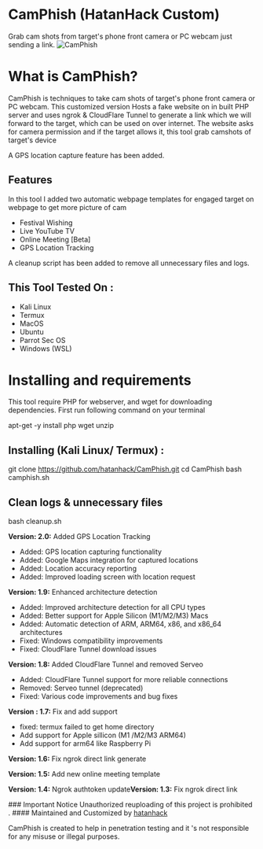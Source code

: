 # CamPhish (HatanHack Custom)
Grab cam shots from target's phone front camera or PC webcam just sending a link.
![CamPhish](https://techchip.net/wp-content/uploads/2020/04/camphish.jpg)

# What is CamPhish?
<p>CamPhish is techniques to take cam shots of target's phone front camera or PC webcam. This customized version Hosts a fake website on in built PHP server and uses ngrok & CloudFlare Tunnel to generate a link which we will forward to the target, which can be used on over internet. The website asks for camera permission and if the target allows it, this tool grab camshots of target's device

A GPS location capture feature has been added.</p>

## Features
<p>In this tool I added two automatic webpage templates for engaged target on webpage to get more picture of cam</p>
<ul>
  <li>Festival Wishing</li>
  <li>Live YouTube TV</li>
  <li>Online Meeting [Beta]</li>
  <li>GPS Location Tracking</li>
</ul>
<p>A cleanup script has been added to remove all unnecessary files and logs.</p>

## This Tool Tested On :
<ul>
  <li>Kali Linux</li>
  <li>Termux</li>
  <li>MacOS</li>
  <li>Ubuntu</li>
  <li>Parrot Sec OS</li>
  <li>Windows (WSL)</li>
</ul>

# Installing and requirements
<p>This tool require PHP for webserver, and wget for downloading dependencies. First run following command on your terminal</p>

apt-get -y install php wget unzip

## Installing (Kali Linux/ Termux) :

git clone https://github.com/hatanhack/CamPhish.git
cd CamPhish
bash camphish.sh

## Clean logs & unnecessary files

bash cleanup.sh
<p><b>Version: 2.0:</b> Added GPS
Location Tracking</p>
<ul>
<li>Added: GPS location capturing
functionality<//li>
<li>Added: Google Maps integration
for captured locations</li>
<li>Added: Location accuracy
reporting</li>
<li>Added: Improved loading screen
with location request</li>
</ul>
<p><b>Version: 1.9:</b> Enhanced
architecture detection</p>
<ul>
<li>Added: Improved architecture
detection for all CPU types</li>
<li>Added: Better support for Apple
Silicon (M1/M2/M3) Macs</li>
<li>Added: Automatic detection
of ARM, ARM64, x86, and x86_64
architectures</li>
<li>Fixed: Windows compatibility
improvements</li>
<li>Fixed: CloudFlare Tunnel download
issues</li>
</ul>
<p><b>Version: 1.8:</b> Added
CloudFlare Tunnel and removed Serveo</
p>
<ul>
<li>Added: CloudFlare Tunnel support
for more reliable connections</li>
<li>Removed: Serveo tunnel
(deprecated) </li>
<li>Fixed: Various code improvements
and bug fixes</li>
</ul>
<p><b>Version : 1.7:</b> Fix and add
support</p>
<ul>
<li>fixed: termux failed to get home
directory</li>
<li>Add support for Apple sillicon
(M1 /M2/M3 ARM64) </li>
<li>Add support for arm64 like
Raspberry Pi</li>
</ul>
<p><b>Version: 1.6:</b> Fix ngrok
direct link generate</p>
<p><b>Version: 1.5:</b> Add new online
meeting template</p>
<p><b>Version: 1.4:</b> Ngrok authtoken
update</p:
<p><b>Version: 1.3:</b> Fix ngrok
direct link</p>
### Important Notice
Unauthorized reuploading of this
project is prohibited .
#### Maintained and Customized
by <a href="https: //github. com
/hatanhack">hatanhack</a>
<p>CamPhish is created to help in
penetration testing and it 's not
responsible for any misuse or illegal
purposes.</p>
